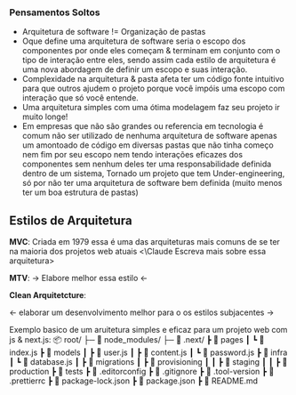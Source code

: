 ### Pensamentos Soltos
- Arquitetura de software != Organização de pastas
- Oque define uma arquitetura de software seria o escopo dos componentes por onde eles começam & terminam em conjunto com o tipo de interação entre eles, sendo assim cada estilo de arquitetura é uma nova abordagem de definir um escopo e suas interação.
- Complexidade na arquitetura & pasta afeta ter um código fonte intuitivo para que outros ajudem o projeto porque você impóis uma escopo com interação que só você entende.
- Uma arquitetura simples com uma ótima modelagem faz seu projeto ir muito longe!
- Em empresas que não são grandes ou referencia em tecnologia é comum não ser utilizado de nenhuma arquitetura de software apenas um amontoado de código em diversas pastas que não tinha começo nem fim por seu escopo nem tendo interações eficazes dos componentes sem nenhum deles ter uma responsabilidade definida dentro de um sistema, Tornado um projeto que tem Under-engineering, só por não ter uma arquitetura de software bem definida (muito menos ter um boa estrutura de pastas)

## Estilos de Arquitetura
**MVC**:
Criada em 1979 essa é uma das arquiteturas mais comuns de se ter na maioria dos projetos web atuais <\Claude Escreva mais sobre essa arquitetura>

**MTV**:
-> Elabore melhor essa estilo <-

**Clean Arquitetcture**:

<- elaborar um desenvolvimento melhor para o os estilos subjacentes ->

Exemplo basico de um aruitetura simples e eficaz para um projeto web com js & next.js:
📦 root/
├─ 📁 node_modules/
├─ 📁 .next/
┣ 📂 pages
┃ ┗ 📜 index.js
┣ 📂 models
┃ ┣ 📜 user.js
┃ ┣ 📜 content.js
┃ ┗ 📜 password.js
┣ 📂 infra
┃ ┗ 📜 database.js
┃ ┣ 📂 migrations
┃ ┣ 📂 provisioning
┃ ┃ ┣ 📂 staging
┃ ┃ ┣ 📂 production
┣ 📂 tests
┣ 📜 .editorconfig
┣ 📜 .gitignore
┣ 📜 .tool-version
┣ 📜 .prettierrc
┣  📜 package-lock.json
┣  📜 package.json
┣  📄 README.md






